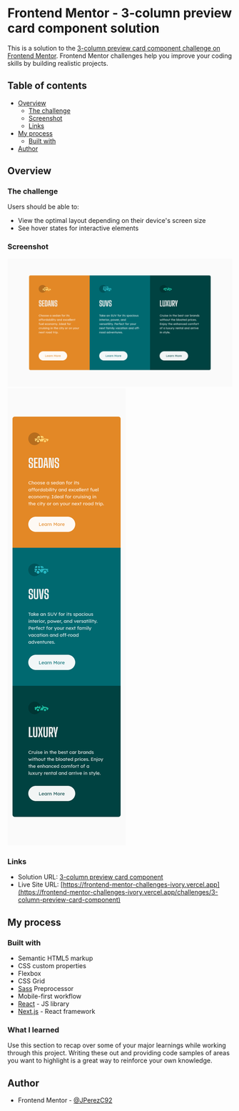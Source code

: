 # Frontend Mentor - 3-column preview card component solution

This is a solution to the [3-column preview card component challenge on Frontend Mentor](https://www.frontendmentor.io/challenges/3column-preview-card-component-pH92eAR2-). Frontend Mentor challenges help you improve your coding skills by building realistic projects.

## Table of contents

- [Overview](#overview)
  - [The challenge](#the-challenge)
  - [Screenshot](#screenshot)
  - [Links](#links)
- [My process](#my-process)
  - [Built with](#built-with)
- [Author](#author)

## Overview

### The challenge

Users should be able to:

- View the optimal layout depending on their device's screen size
- See hover states for interactive elements

### Screenshot

![Desktop preview](./images/desktop-preview.png)
![Mobile preview](./images/mobile-preview.png)

### Links

- Solution URL: [3-column preview card component](https://www.frontendmentor.io/solutions/responsive-cards-using-react-sass-flexbox-and-grid-HO3qYCkpp)
- Live Site URL: [https://frontend-mentor-challenges-ivory.vercel.app](https://frontend-mentor-challenges-ivory.vercel.app/challenges/3-column-preview-card-component)

## My process

### Built with

- Semantic HTML5 markup
- CSS custom properties
- Flexbox
- CSS Grid
- [Sass](https://sass-lang.com/) Preprocessor
- Mobile-first workflow
- [React](https://reactjs.org/) - JS library
- [Next.js](https://nextjs.org/) - React framework

### What I learned

Use this section to recap over some of your major learnings while working through this project. Writing these out and providing code samples of areas you want to highlight is a great way to reinforce your own knowledge.

## Author

- Frontend Mentor - [@JPerezC92](https://www.frontendmentor.io/profile/JPerezC92)
